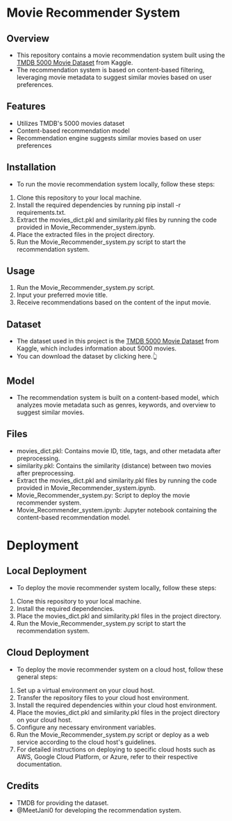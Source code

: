# Movie Recommender System
## Overview
- This repository contains a movie recommendation system built using the [TMDB 5000 Movie Dataset](https://www.kaggle.com/datasets/tmdb/tmdb-movie-metadata) from Kaggle.
- The recommendation system is based on content-based filtering, leveraging movie metadata to suggest similar movies based on user preferences.

## Features
- Utilizes TMDB's 5000 movies dataset
- Content-based recommendation model
- Recommendation engine suggests similar movies based on user preferences
## Installation
- To run the movie recommendation system locally, follow these steps:

1. Clone this repository to your local machine.
2. Install the required dependencies by running pip install -r requirements.txt.
3. Extract the movies_dict.pkl and similarity.pkl files by running the code provided in Movie_Recommender_system.ipynb.
4. Place the extracted files in the project directory.
4. Run the Movie_Recommender_system.py script to start the recommendation system.
## Usage
1. Run the Movie_Recommender_system.py script.
2. Input your preferred movie title.
3. Receive recommendations based on the content of the input movie.
## Dataset
- The dataset used in this project is the [TMDB 5000 Movie Dataset](https://www.kaggle.com/datasets/tmdb/tmdb-movie-metadata) from Kaggle, which includes information about 5000 movies.
- You can download the dataset by clicking here.👆
## Model
- The recommendation system is built on a content-based model, which analyzes movie metadata such as genres, keywords, and overview to suggest similar movies.

## Files
- movies_dict.pkl: Contains movie ID, title, tags, and other metadata after preprocessing.
- similarity.pkl: Contains the similarity (distance) between two movies after preprocessing.
- Extract the movies_dict.pkl and similarity.pkl files by running the code provided in Movie_Recommender_system.ipynb.
- Movie_Recommender_system.py: Script to deploy the movie recommender system.
- Movie_Recommender_system.ipynb: Jupyter notebook containing the content-based recommendation model.
# Deployment
## Local Deployment
- To deploy the movie recommender system locally, follow these steps:

1. Clone this repository to your local machine.
2. Install the required dependencies.
3. Place the movies_dict.pkl and similarity.pkl files in the project directory.
4. Run the Movie_Recommender_system.py script to start the recommendation system.

## Cloud Deployment
- To deploy the movie recommender system on a cloud host, follow these general steps:

1. Set up a virtual environment on your cloud host.
2. Transfer the repository files to your cloud host environment.
3. Install the required dependencies within your cloud host environment.
4. Place the movies_dict.pkl and similarity.pkl files in the project directory on your cloud host.
5. Configure any necessary environment variables.
6. Run the Movie_Recommender_system.py script or deploy as a web service according to the cloud host's guidelines.
7. For detailed instructions on deploying to specific cloud hosts such as AWS, Google Cloud Platform, or Azure, refer to their respective documentation.

## Credits
- TMDB for providing the dataset.
- @MeetJani0 for developing the recommendation system.
